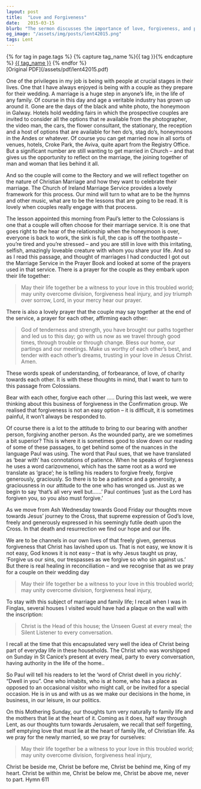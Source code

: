 ```yaml
---
layout: post
title:  "Love and Forgiveness"
date:   2015-03-15
blurb: "The sermon discusses the importance of love, forgiveness, and patience in relationships, particularly in marriage. It emphasizes the need for understanding, forbearance, and charity towards each other. The sermon also highlights the role of Christ in our everyday lives and the healing power of reconciliation."
og_image: "/assets/img/posts/lent42015.png"
tags: Lent
---    
```

<div class="tag-pills">
  {% for tag in page.tags %}
    {% capture tag_name %}{{ tag }}{% endcapture %}
    <a href="{{ site.baseurl }}/tag/{{ tag_name }}" class="tag-pill">{{ tag_name }}</a>
  {% endfor %}
</div>
[Original PDF](/assets/pdf/lent42015.pdf)

One of the privileges in my job is being with people at crucial stages in their lives. One that I have always enjoyed is being with a couple as they prepare for their wedding. A marriage is a huge step in anyone’s life, in the life of any family. Of course in this day and age a veritable industry has grown up around it. Gone are the days of the black and white photo, the honeymoon in Galway. Hotels hold wedding fairs in which the prospective couples are invited to consider all the options that re available from the photographer, the video man, the cars, the flower consultant, the stationary, the reception and a host of options that are available for hen do’s, stag do’s, honeymoons in the Andes or whatever. Of course you can get married now in all sorts of venues, hotels, Croke Park, the Aviva, quite apart from the Registry Office. But a significant number are still wanting to get married in Church – and that gives us the opportunity to reflect on the marriage, the joining together of man and woman that lies behind it all.

And so the couple will come to the Rectory and we will reflect together on the nature of Christian Marriage and how they want to celebrate their marriage. The Church of Ireland Marriage Service provides a lovely framework for this process. Our mind will turn to what are to be the hymns and other music, what are to be the lessons that are going to be read. It is lovely when couples really engage with that process.

The lesson appointed this morning from Paul’s letter to the Colossians is one that a couple will often choose for their marriage service. It is one that goes right to the hear of the relationship when the honeymoon is over, everyone is back to work, the sink is full, the cap is off the toothpaste – you’re tired and you’re stressed – and you are still in love with this irritating, selfish, amazingly loveable creature with whom you share your life. And so as I read this passage, and thought of marriages I had conducted I got out the Marriage Service in the Prayer Book and looked at some of the prayers used in that service. There is a prayer for the couple as they embark upon their life together:

> May their life together be a witness to your love in this troubled world;
> may unity overcome division, forgiveness heal injury, and joy triumph over sorrow,
> Lord, in your mercy
> hear our prayer.

There is also a lovely prayer that the couple may say together at the end of the service, a prayer for each other, affirming each other:

> God of tenderness and strength,
> you have brought our paths together
> and led us to this day;
> go with us now as we travel through good times,
> through trouble or through change.
> Bless our home, our partings and our meetings.
> Make us worthy of each other’s best,
> and tender with each other’s dreams,
> trusting in your love in Jesus Christ. Amen.

These words speak of understanding, of forbearance, of love, of charity towards each other. It is with these thoughts in mind, that I want to turn to this passage from Colossians.

Bear with each other, forgive each other ….. During this last week, we were thinking about this business of forgiveness in the Confirmation group. We realised that forgiveness is not an easy option – it is difficult, it is sometimes painful, it won’t always be responded to.

Of course there is a lot to the attitude to bring to our bearing with another person, forgiving another person. As the wounded party, are we sometimes a bit superior? This is where it is sometimes good to slow down our reading of some of these passages, to get behind some of the nuances in the language Paul was using. The word that Paul sues, that we have translated as ‘bear with’ has connotations of patience. When he speaks of forgiveness he uses a word carizovmenoi, which has the same root as a word we translate as ‘grace’; he is telling his readers to forgive freely, forgive generously, graciously. So there is to be a patience and a generosity, a graciousness in our attitude to the one who has wronged us. Just as we begin to say ‘that’s all very well but……’ Paul continues ‘just as the Lord has forgiven you, so you also must forgive.’

As we move from Ash Wednesday towards Good Friday our thoughts move towards Jesus’ journey to the Cross, that supreme expression of God’s love, freely and generously expressed in his seemingly futile death upon the Cross. In that death and resurrection we find our hope and our life.

We are to be channels in our own lives of that freely given, generous forgiveness that Christ has lavished upon us. That is not easy, we know it is not easy, God knows it is not easy – that is why Jesus taught us pray, ‘Forgive us our sins, our trespasses as we forgive so who sin against us.’ But there is real healing in reconciliation – and we recognise that as we pray for a couple on their wedding day

> May their life together be a witness to your love in this troubled world;
> may unity overcome division, forgiveness heal injury,

To stay with this subject of marriage and family life; I recall when I was in Finglas, several houses I visited would have had a plaque on the wall with the inscription:

> Christ is the Head of this house; the Unseen Guest at every meal; the
> Silent Listener to every conversation.

I recall at the time that this encapsulated very well the idea of Christ being part of everyday life in these households. The Christ who was worshipped on Sunday in St Canice’s present at every meal, party to every conversation, having authority in the life of the home..

So Paul will tell his readers to let the ‘word of Christ dwell in you richly’. “Dwell in you”. One who inhabits, who is at home, who has a place as opposed to an occasional visitor who might call, or be invited for a special occasion. He is in us and with us as we make our decisions in the home, in business, in our leisure, in our politics.

On this Mothering Sunday, our thoughts turn very naturally to family life and the mothers that lie at the heart of it. Coming as it does, half way through Lent, as our thoughts turn towards Jerusalem, we recall that self forgetting, self emptying love that must lie at the heart of family life, of Christian life. As we pray for the newly married, so we pray for ourselves:

> May their life together be a witness to your love in this troubled world;
> may unity overcome division, forgiveness heal injury,

Christ be beside me,
Christ be before me,
Christ be behind me,
King of my heart.
Christ be within me,
Christ be below me,
Christ be above me,
never to part.
Hymn 611
